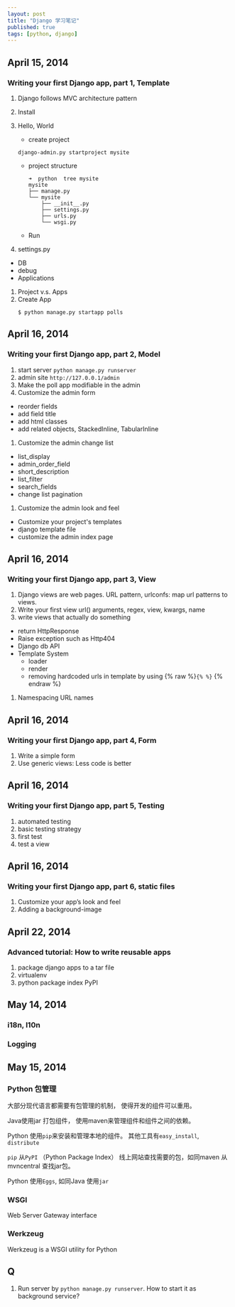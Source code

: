 ```yaml
---
layout: post
title: "Django 学习笔记"
published: true
tags: [python, django]
---
```


## April 15, 2014
### Writing your first Django app, part 1, Template

1. Django follows MVC architecture pattern
2. Install
3. Hello, World
      * create project

      ```
      django-admin.py startproject mysite
      ```

      * project structure

            ➜  python  tree mysite
            mysite
            ├── manage.py
            └── mysite
                ├── __init__.py
                ├── settings.py
                ├── urls.py
                └── wsgi.py

   * Run

1. settings.py
  * DB
  * debug
  * Applications

1. Project v.s. Apps
1. Create App
    ```
    $ python manage.py startapp polls
    ```

## April 16, 2014
### Writing your first Django app, part 2, Model
1. start server
  `python manage.py runserver`
1. admin site `http://127.0.0.1/admin`
1. Make the poll app modifiable in the admin
1. Customize the admin form
  * reorder fields
  * add field title
  * add html classes
  * add related objects, StackedInline, TabularInline
1. Customize the admin change list
  * list_display
  * admin_order_field
  * short_description
  * list_filter
  * search_fields
  * change list pagination
1. Customize the admin look and feel
  * Customize your project's templates
  * django template file
  * customize the admin index page




## April 16, 2014
### Writing your first Django app, part 3, View

1. Django views are web pages.
URL pattern, urlconfs: map url patterns to views.
1. Write your first view
  url() arguments, regex, view, kwargs, name
1. write views that actually do something
  * return HttpResponse
  * Raise exception such as Http404
  * Django db API
  * Template System
    * loader
    * render
    * removing hardcoded urls in template by using  {% raw  %}`{% %}` {% endraw  %}
1. Namespacing URL names


## April 16, 2014
### Writing your first Django app, part 4, Form
1. Write a simple form
1. Use generic views: Less code is better

## April 16, 2014
### Writing your first Django app, part 5, Testing
1. automated testing
1. basic testing strategy
1. first test
1. test a view



## April 16, 2014
### Writing your first Django app, part 6, static files
1. Customize your app’s look and feel
1. Adding a background-image




## April 22, 2014
### Advanced tutorial: How to write reusable apps
1. package django apps to a tar file
1. virtualenv
1. python package index PyPI


## May 14, 2014
### i18n, l10n
### Logging




## May 15, 2014
### Python 包管理

大部分现代语言都需要有包管理的机制， 使得开发的组件可以重用。

Java使用jar 打包组件， 使用maven来管理组件和组件之间的依赖。

Python 使用`pip`来安装和管理本地的组件。
其他工具有`easy_install`, `distribute`

`pip` 从`PyPI` （Python Package Index） 线上网站查找需要的包，如同maven 从mvncentral 查找jar包。

Python 使用`Eggs`, 如同Java 使用`jar`


### WSGI
Web Server Gateway interface

### Werkzeug
Werkzeug is a WSGI utility for Python


## Q
1. Run server by `python manage.py runserver`. How to start it as background service?
